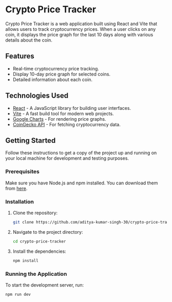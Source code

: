 # Crypto Price Tracker

Crypto Price Tracker is a web application built using React and Vite that allows users to track cryptocurrency prices. When a user clicks on any coin, it displays the price graph for the last 10 days along with various details about the coin.

## Features

- Real-time cryptocurrency price tracking.
- Display 10-day price graph for selected coins.
- Detailed information about each coin.

## Technologies Used

- [React](https://reactjs.org/) - A JavaScript library for building user interfaces.
- [Vite](https://vitejs.dev/) - A fast build tool for modern web projects.
- [Google Charts](https://developers.google.com/chart) - For rendering price graphs.
- [CoinGecko API](https://www.coingecko.com/en/api) - For fetching cryptocurrency data.

## Getting Started

Follow these instructions to get a copy of the project up and running on your local machine for development and testing purposes.

### Prerequisites

Make sure you have Node.js and npm installed. You can download them from [here](https://nodejs.org/).

### Installation

1. Clone the repository:
    ```sh
    git clone https://github.com/aditya-kumar-singh-30/crypto-price-tracker.git
    ```
2. Navigate to the project directory:
    ```sh
    cd crypto-price-tracker
    ```
3. Install the dependencies:
    ```sh
    npm install
    ```

### Running the Application

To start the development server, run:
```sh
npm run dev
